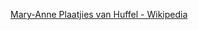 ﻿[Mary-Anne Plaatjies van Huffel - Wikipedia](https://en.wikipedia.org/wiki/Mary-Anne_Plaatjies_van_Huffel)